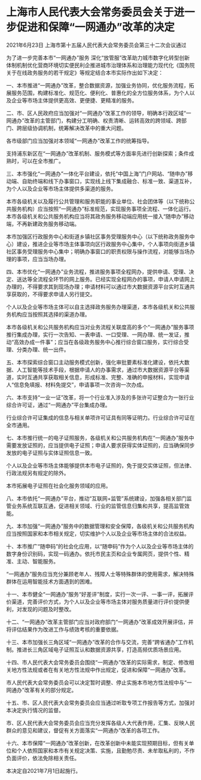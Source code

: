 # 上海市人民代表大会常务委员会关于进一步促进和保障“一网通办”改革的决定

2021年6月23日 上海市第十五届人民代表大会常务委员会第三十二次会议通过

<!-- INFO END -->

为了进一步完善本市“一网通办”服务 深化“放管服”改革助力城市数字化转型创新体制机制优化营商环境切实便民利企推进城市治理体系和治理能力现代化《国务院关于在线政务服务的若干规定》等规定结合本市实际作出如下决定：

一、本市推进“一网通办”改革，整合数据资源，加强业务协同，优化服务流程，拓展服务范围，构建标准化、规范化、便利化、普惠化的全方位服务体系，为个人以及企业等市场主体提供更高效、更便捷、更精准的服务。

二、市、区人民政府应当加强对“一网通办”改革工作的领导，明确本行政区域“一网通办”改革的主管部门，构建分工明确、权责清晰、运转高效的跨领域、跨部门、跨层级协调机制，统筹解决改革中的重大问题。

各市级部门应当加强对本领域“一网通办”改革工作的统筹指导。

支持浦东新区在“一网通办”改革机制、服务模式等方面率先进行创新探索；条件成熟时，可以在全市推广。

三、本市强化“一网通办”一体化平台建设，依托“中国上海”门户网站、“随申办”移动端、自助终端和线下办事窗口，实现线上线下集成融合、标准一致、渠道互补，为个人以及企业等市场主体提供多渠道的服务。

本市各级机关以及履行公共管理和服务职能的事业单位、社会团体等（以下统称公共服务机构）应当按照“一网通办”标准规范，实现服务事项全流程、一体化运行。本市各级机关和公共服务机构应当将其政务服务移动端应用统一接入“随申办”移动端，不再新建政务服务移动端。

本市加强区行政服务中心和街道乡镇社区事务受理服务中心（以下统称政务服务中心）建设，推进企业等市场主体事项向区行政服务中心集中，个人事项向街道乡镇社区事务受理服务中心集中；明确办事窗口的职责权限与操作流程，对能够当场办理的事项，应当当场办理。

四、本市优化“一网通办”业务流程，推进服务事项全程网办，提供申请、受理、决定、送达等全流程全环节的网上服务。已经实现全程网办的事项，申请人申请网上办理的，不得要求其到现场办理；申请材料可以通过市大数据资源平台实时互通共享获取的，不得要求申请人另行提交。

个人以及企业等市场主体可以自主选择政务服务办理渠道，本市各级机关和公共服务机构应当按照其选择的渠道办理。

本市各级机关和公共服务机构应当对业务流程关联度高的多个“一网通办”服务事项推行集成办理，实行一次告知、一表申请、一口受理、一网办理、统一发证，推动“高效办成一件事”；应当在各级政务服务中心推行综合窗口服务，实行综合受理、分类办理、统一出件。

五、本市探索综合窗口主动服务模式创新，强化审批要素标准化建设，依托大数据、人工智能等技术手段，根据申请人的办事需求，通过市大数据资源平台等渠道，实时互通共享获取相关信息，形成标准、完整、准确的申报材料，实现申请人“信息免填报、材料免提交”，申请事项一次咨询一次办成。

六、本市支持“一业一证”改革，将一个行业准入涉及的多张许可证整合为一张行业综合许可证，通过“一网通办”平台集成办理。

行业综合许可证集成的信息与相关单项许可证具有同等证明力。行业综合许可证在全市通用。

七、本市推行统一的电子证照服务，各级机关和公共服务机构在“一网通办”服务中需要发放证照的，应当提供电子证照；申请人要求获得实体证照的，应当确保同步发放的电子证照与实体证照信息一致。

个人以及企业等市场主体能够提供本市电子证照的，免于提交实体证照，但法律、行政法规另有规定的除外。

本市拓展电子证照在社会化服务领域的应用。

八、本市依托“一网通办”平台，推动“互联网+监管”系统建设，加强各相关部门监管业务系统互联互通，促进相关领域、行业的监管信息归集和共享，提高监管效能。

九、本市加强“一网通办”服务中的数据管理和安全保障，各级机关和公共服务机构应当按照国家和本市相关规定，切实维护个人以及企业等市场主体的合法权益。

十、本市推广“随申码”的社会化应用，以“随申码”作为个人以及企业等市场主体的数字身份识别码，实现一码通办。依托市民主页和企业专属网页，提供个性、精准、主动、智能服务。

“一网通办”服务应当充分兼顾老年人、残障人士等特殊群体的使用需求，解决特殊群体在运用智能技术方面遇到的困难。

十一、本市健全“一网通办”服务“好差评”制度，实行一次一评、一事一评，拓展评价渠道，完善评价方式，为个人以及企业等市场主体对服务质量进行评价提供便利，对发现的问题及时整改。

十二、“一网通办”改革主管部门应当对政府部门“一网通办”改革成效开展评估，并将评估结果作为改进工作与绩效考核的重要依据。

十三、本市加强长三角区域“一网通办”改革的合作与交流，完善“跨省通办”工作机制。推进长三角区域电子证照互认和数据资源共享，打造高频优质场景应用。

十四、市人民代表大会常务委员会围绕“一网通办”改革的实际需求，制定、修改相关地方性法规或者在有关地方性法规中作出规定，促进和保障“一网通办”改革。

市人民代表大会常务委员会可以决定暂时调整、停止实施本市地方性法规中与“一网通办”改革有关的部分规定。

十五、市、区人民代表大会常务委员会应当通过听取专项工作报告等方式，加强对本决定执行情况的监督。

市、区人民代表大会常务委员会应当充分发挥各级人大代表作用，汇集、反映人民群众的意见和建议，督促有关方面落实“一网通办”改革的各项工作。

十六、本市保障“一网通办”改革创新，在改革创新中未能实现预期目标，但有关单位和个人依照国家和本市有关规定决策、实施，且勤勉尽责、未牟取私利的，不作负面评价，依法免除相关责任。

本决定自2021年7月1日起施行。